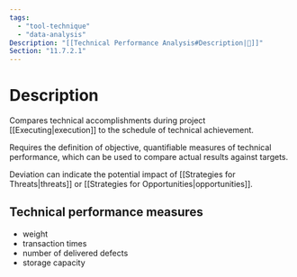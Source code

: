 ```yaml
---
tags:
  - "tool-technique"
  - "data-analysis"
Description: "[[Technical Performance Analysis#Description|📝]]"
Section: "11.7.2.1"
---
```

# Description
Compares technical accomplishments during project [[Executing|execution]] to the schedule of technical achievement.

Requires the definition of objective, quantifiable measures of technical performance, which can be used to compare actual results against targets.

Deviation can indicate the potential impact of [[Strategies for Threats|threats]] or [[Strategies for Opportunities|opportunities]].
## Technical performance measures
- weight
- transaction times
- number of delivered defects
- storage capacity